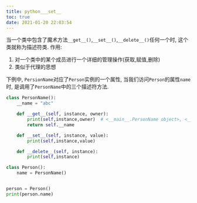 ```yaml
---
title: python___set__
toc: true
date: 2021-01-20 22:03:54
---
```

当一个类中包含了魔术方法`__get__()`,`__set__()`,`__delete__()`任何一个时, 这个类就称为描述符类.
作用:
1. 对一个类中的某个成员进行一个详细的管理操作(获取,赋值,删除)
2. 类似于代理的思想


下例中, `PersionName`对应了`Person`实例的一个属性, 当我们访问`Person`的属性`name`时, 是调用了`PersonName`中的三个描述符方法.

```python
class PersonName():
    __name = "abc"

    def __get__(self, instance, owner):
        print(self,instance,owner)  # <__main__.PersonName object>, <__main__.Person object, <class '__main__.Person'>, 第一个是PersonName类, 第二个Person实例, 第三个是Person类
        return self.__name

    def __set__(self, instance, value):
        print(self,instance,value)

    def __delete__(self, instance):
        print(self,instance)

class Person():
    name = PersonName()


person = Person()
print(person.name)
```